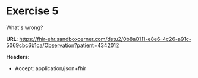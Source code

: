# Exercise 5

What's wrong?

**URL**: https://fhir-ehr.sandboxcerner.com/dstu2/0b8a0111-e8e6-4c26-a91c-5069cbc6b1ca/Observation?patient=4342012

**Headers**: 
* Accept: application/json+fhir